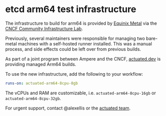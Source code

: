# etcd arm64 test infrastructure

The infrastructure to build for arm64 is provided by [Equinix Metal](https://www.equinix.com/) via the [CNCF Community Infrastructure Lab](https://github.com/cncf/cluster/issues).

Previously, several maintainers were responsible for managing two bare-metal machines with a self-hosted runner installed. This was a manual process, and side effects could be left over from previous builds.

As part of a joint program between Ampere and the CNCF, [actuated.dev](https://actuated.dev) is providing managed Arm64 builds.

To use the new infrastructure, add the following to your workflow:

```yaml
runs-on: actuated-arm64-8cpu-8gb
```

The vCPUs and RAM are customizable, i.e. `actuated-arm64-8cpu-16gb` or `actuated-arm64-8cpu-32gb`.

For urgent support, contact @alexellis or the [actuated team](https://actuated.dev).
